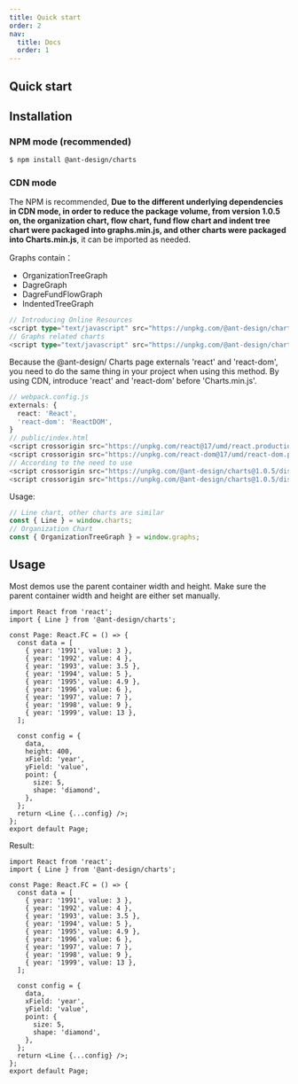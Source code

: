 ```yaml
---
title: Quick start
order: 2
nav:
  title: Docs
  order: 1
---
```


## Quick start

## Installation

### NPM mode (recommended)

```bash
$ npm install @ant-design/charts
```

### CDN mode

The NPM is recommended, <b>Due to the different underlying dependencies in CDN mode, in order to reduce the package volume, from version 1.0.5 on, the organization chart, flow chart, fund flow chart and indent tree chart were packaged into graphs.min.js, and other charts were packaged into Charts.min.js</b>, it can be imported as needed.

Graphs contain：

- OrganizationTreeGraph
- DagreGraph
- DagreFundFlowGraph
- IndentedTreeGraph

```ts
// Introducing Online Resources
<script type="text/javascript" src="https://unpkg.com/@ant-design/charts@latest/dist/charts.min.js"></script>
// Graphs related charts
<script type="text/javascript" src="https://unpkg.com/@ant-design/charts@latest/dist/graphs.min.js"></script>
```

Because the @ant-design/ Charts page externals 'react' and 'react-dom', you need to do the same thing in your project when using this method. By using CDN, introduce 'react' and 'react-dom' before 'Charts.min.js'.

```ts
// webpack.config.js
externals: {
  react: 'React',
  'react-dom': 'ReactDOM',
}
// public/index.html
<script crossorigin src="https://unpkg.com/react@17/umd/react.production.min.js"></script>
<script crossorigin src="https://unpkg.com/react-dom@17/umd/react-dom.production.min.js"></script>
// According to the need to use
<script crossorigin src="https://unpkg.com/@ant-design/charts@1.0.5/dist/charts.min.js"></script>
<script crossorigin src="https://unpkg.com/@ant-design/charts@1.0.5/dist/graphs.min.js"></script>
```

Usage:

```ts
// Line chart, other charts are similar
const { Line } = window.charts;
// Organization Chart
const { OrganizationTreeGraph } = window.graphs;
```

## Usage

Most demos use the parent container width and height. Make sure the parent container width and height are either set manually.

```tsx | pure
import React from 'react';
import { Line } from '@ant-design/charts';

const Page: React.FC = () => {
  const data = [
    { year: '1991', value: 3 },
    { year: '1992', value: 4 },
    { year: '1993', value: 3.5 },
    { year: '1994', value: 5 },
    { year: '1995', value: 4.9 },
    { year: '1996', value: 6 },
    { year: '1997', value: 7 },
    { year: '1998', value: 9 },
    { year: '1999', value: 13 },
  ];

  const config = {
    data,
    height: 400,
    xField: 'year',
    yField: 'value',
    point: {
      size: 5,
      shape: 'diamond',
    },
  };
  return <Line {...config} />;
};
export default Page;
```

Result:

```tsx
import React from 'react';
import { Line } from '@ant-design/charts';

const Page: React.FC = () => {
  const data = [
    { year: '1991', value: 3 },
    { year: '1992', value: 4 },
    { year: '1993', value: 3.5 },
    { year: '1994', value: 5 },
    { year: '1995', value: 4.9 },
    { year: '1996', value: 6 },
    { year: '1997', value: 7 },
    { year: '1998', value: 9 },
    { year: '1999', value: 13 },
  ];

  const config = {
    data,
    xField: 'year',
    yField: 'value',
    point: {
      size: 5,
      shape: 'diamond',
    },
  };
  return <Line {...config} />;
};
export default Page;
```
